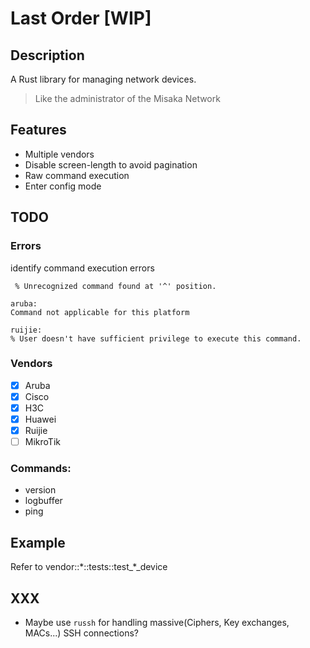 # Last Order [WIP]

## Description

A Rust library for managing network devices.

> Like the administrator of the Misaka Network

## Features

- Multiple vendors
- Disable screen-length to avoid pagination
- Raw command execution
- Enter config mode

## TODO

### Errors

identify command execution errors

```
 % Unrecognized command found at '^' position.

aruba:
Command not applicable for this platform

ruijie:
% User doesn't have sufficient privilege to execute this command.
```


### Vendors

- [x] Aruba
- [x] Cisco
- [x] H3C
- [x] Huawei
- [x] Ruijie
- [ ] MikroTik

### Commands:

- version
- logbuffer
- ping

## Example

Refer to vendor::\*::tests::test\_\*\_device

## XXX

- Maybe use `russh` for handling massive(Ciphers, Key exchanges, MACs...) SSH connections?
